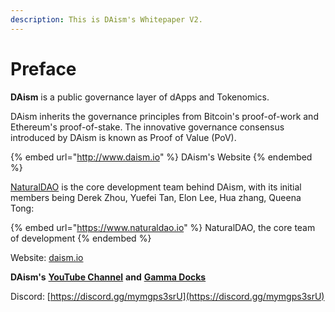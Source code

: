 ```yaml
---
description: This is DAism's Whitepaper V2.
---
```


# Preface

**DAism** is a public governance layer of dApps and Tokenomics.&#x20;

DAism inherits the governance principles from Bitcoin's proof-of-work and Ethereum's proof-of-stake. The innovative governance consensus introduced by DAism is known as Proof of Value (PoV).

{% embed url="http://www.daism.io" %}
DAism's Website
{% endembed %}

[NaturalDAO](https://app.gitbook.com/www.naturaldao.io) is the core development team behind DAism, with its initial members being Derek Zhou, Yuefei Tan, Elon Lee, Hua zhang, Queena Tong:

{% embed url="https://www.naturaldao.io" %}
NaturalDAO, the core team of development
{% endembed %}

Website: [daism.io](https://daism.io)

**DAism's** [**YouTube Channel**](https://www.youtube.com/@daismcore8822) **and** [**Gamma Docks**](https://gamma.app/public/DAism1-An-Exchange-Good-Tokenomics-Needs-cp0hifw89174aw1)

Discord: [https://discord.gg/mymgps3srU](https://discord.gg/mymgps3srU)
